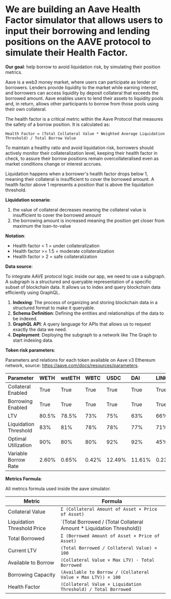 # We are building an Aave Health Factor simulator that allows users to input their borrowing and lending positions on the AAVE protocol to simulate their Health Factor.

**Our goal**: help borrow to avoid liquidation risk, by simulating their position metrics.

Aave is a web3 money market, where users can participate as lender or borrowers. Lenders provide liquidity to the market while earning interest, and borrowers can access liquidity by deposit collateral that exceeds the borrowed amount. Aave enables users to lend their assets to liquidity pools and, in return, allows other participants to borrow from those pools using their own collateral.

The health factor is a critical metric within the Aave Protocol that measures the safety of a borrow position. It is calculated as:

`Health Factor = (Total Collateral Value * Weighted Average Liquidation Threshold) / Total Borrow Value`

To maintain a healthy ratio and avoid liquidation risk, borrowers should actively monitor their collateralization level, keeping their health factor in check, to assure their borrow positions remain overcollateralised even as market conditions change or interest accrues.

Liquidation happens when a borrower's health factor drops below 1, meaning their collateral is insufficient to cover the borrowed amount. A health factor above 1 represents a position that is above the liquidation threshold.

**Liquidation scenario**:

1. the value of collateral decreases meaning the collateral value is insufficient to cover the borrowed amount
2. the borrowing amount is increased meaning the position get closer from maximum the loan-to-value

**Notation**:

- Health factor < 1 = under collateralization
- Health factor >= 1.5 = moderate collateralization
- Health factor > 2 = safe collateralization

**Data source**:

To integrate AAVE protocol logic inside our app, we need to use a subgraph. A subgraph is a structured and queryable representation of a specific subset of blockchain data. It allows us to index and query blockchain data efficiently using GraphQL.

1. **Indexing**: The process of organizing and storing blockchain data in a structured format to make it queryable.
2. **Schema Definition**: Defining the entities and relationships of the data to be indexed.
3. **GraphQL API**: A query language for APIs that allows us to request exactly the data we need.
4. **Deployment**: Deploying the subgraph to a network like The Graph to start indexing data.

**Token risk parameters**:

Parameters and relations for each token available on Aave v3 Ethereum network, source: https://aave.com/docs/resources/parameters.

|               Parameter |    WETH |  wstETH |    WBTC |    USDC |     DAI |    LINK |    AAVE |   cbETH |    USDT |    rETH |    LUSD |     CRV |     MKR |     SNX |     BAL |     UNI |     LDO |     ENS |   1INCH |    FRAX |     GHO |     RPL |    sDAI |     STG |     KNC |     FXS |  crvUSD |   PYUSD |   weETH |   osETH |    USDe |    ETHx |   sUSDe |    tBTC |   cbBTC |    USDS |   rsETH |
|:------------------------|:--------|:--------|:--------|:--------|:--------|:--------|:--------|:--------|:--------|:--------|:--------|:--------|:--------|:--------|:--------|:--------|:--------|:--------|:--------|:--------|:--------|:--------|:--------|:--------|:--------|:--------|:--------|:--------|:--------|:--------|:--------|:--------|:--------|:--------|:--------|:--------|:--------|
|      Collateral Enabled |    True |    True |    True |    True |    True |    True |    True |    True |    True |    True |   False |    True |    True |    True |    True |    True |    True |    True |    True |   False |   False |   False |    True |   False |   False |   False |   False |    True |    True |    True |    True |    True |    True |    True |    True |    True |    True |
|       Borrowing Enabled |    True |    True |    True |    True |    True |    True |   False |    True |    True |    True |    True |    True |    True |    True |    True |    True |    True |    True |    True |    True |    True |    True |   False |    True |    True |    True |    True |    True |    True |    True |    True |    True |   False |    True |    True |    True |    True |
|                     LTV |   80.5% |   78.5% |     73% |     75% |     63% |     66% |     66% |     75% |     75% |     75% |      0% |     35% |     65% |     49% |     57% |     65% |     40% |     39% |     57% |      0% |      0% |      0% |     75% |      0% |      0% |      0% |      0% |     75% |   77.5% |   72.5% |     72% |   74.5% |     72% |     73% |     73% |     75% |     72% |
|   Liquidation Threshold |     83% |     81% |     78% |     78% |     77% |     71% |     73% |     79% |     78% |     79% |     77% |     41% |     70% |     65% |     59% |     74% |     50% |     49% |     67% |     72% |      0% |      0% |     78% |     37% |     37% |     42% |      0% |     78% |     80% |     75% |     75% |     77% |     75% |     78% |     78% |     78% |     75% |
|     Optimal Utilization |     90% |     80% |     80% |     92% |     92% |     45% |     45% |     45% |     92% |     45% |     80% |     70% |     45% |     80% |     80% |     45% |     45% |     45% |     45% |     90% |     99% |     80% |     90% |     45% |     45% |     45% |     80% |     80% |     30% |     45% |     80% |     45% |     90% |     45% |     45% |     92% |     45% |
|    Variable Borrow Rate |   2.60% |   0.65% |   0.42% |  12.49% |  11.61% |   0.23% |   0.00% |   2.07% |  10.31% |   0.36% |  15.27% |  13.21% |   0.22% |   3.60% |   5.79% |   0.39% |   0.26% |   0.53% |   4.95% |  11.73% |   9.42% |   3.99% |   0.00% |   0.33% |   3.32% |   0.26% |  24.10% |  10.86% |   1.05% |   0.58% |   7.72% |   0.06% |   0.00% |   0.21% |   0.38% |  12.70% |   0.00% |

**Metrics Formula**:

All metrics formula used inside the aave simulator.

| **Metric**                    | **Formula**                                                                 |
|-------------------------------|-----------------------------------------------------------------------------|
| Collateral Value              | `Σ (Collateral Amount of Asset × Price of Asset)`                           |
| Liquidation Threshold Price   | `(Total Borrowed / (Total Collateral Amount * Liquidation Threshold))       |
| Total Borrowed                | `Σ (Borrowed Amount of Asset × Price of Asset)`                             |
| Current LTV                   | `(Total Borrowed / Collateral Value) × 100`                                 |
| Available to Borrow           | `(Collateral Value × Max LTV) - Total Borrowed`                             |
| Borrowing Capacity            | `(Available to Borrow / (Collateral Value × Max LTV)) × 100`                |
| Health Factor                 | `(Collateral Value × Liquidation Threshold) / Total Borrowed`               |
